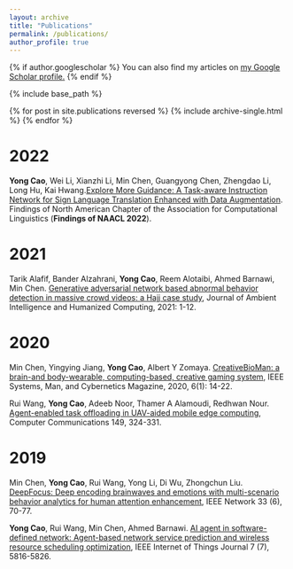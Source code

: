 ```yaml
---
layout: archive
title: "Publications"
permalink: /publications/
author_profile: true
---
```


{% if author.googlescholar %}
  You can also find my articles on <u><a href="{{author.googlescholar}}">my Google Scholar profile</a>.</u>
{% endif %}

{% include base_path %}

{% for post in site.publications reversed %}
  {% include archive-single.html %}
{% endfor %}
# 2022

**Yong Cao**, Wei Li, Xianzhi Li, Min Chen, Guangyong Chen, Zhengdao Li, Long Hu, Kai Hwang.[Explore More Guidance: A Task-aware Instruction Network for Sign Language Translation Enhanced with Data Augmentation](). Findings of North American Chapter of the Association for Computational Linguistics (**Findings of NAACL 2022**).

# 2021
Tarik Alafif, Bander Alzahrani, **Yong Cao**, Reem Alotaibi, Ahmed Barnawi, Min Chen. [Generative adversarial network based abnormal behavior detection in massive crowd videos: a Hajj case study](https://link.springer.com/article/10.1007/s12652-021-03323-5), Journal of Ambient Intelligence and Humanized Computing, 2021: 1-12.

# 2020

Min Chen, Yingying Jiang, **Yong Cao**, Albert Y Zomaya. [CreativeBioMan: a brain-and body-wearable, computing-based, creative gaming system](https://ieeexplore.ieee.org/abstract/document/8961340), IEEE Systems, Man, and Cybernetics Magazine, 2020, 6(1): 14-22.

Rui Wang, **Yong Cao**, Adeeb Noor, Thamer A Alamoudi, Redhwan Nour. [Agent-enabled task offloading in UAV-aided mobile edge computing](https://www.sciencedirect.com/science/article/abs/pii/S0140366419306292), Computer Communications 149, 324-331.

# 2019

Min Chen, **Yong Cao**, Rui Wang, Yong Li, Di Wu, Zhongchun Liu. [DeepFocus: Deep encoding brainwaves and emotions with multi-scenario behavior analytics for human attention enhancement](https://ieeexplore.ieee.org/abstract/document/8933562), IEEE Network 33 (6), 70-77.

**Yong Cao**, Rui Wang, Min Chen, Ahmed Barnawi. [AI agent in software-defined network: Agent-based network service prediction and wireless resource scheduling optimization](https://ieeexplore.ieee.org/abstract/document/8888257), IEEE Internet of Things Journal 7 (7), 5816-5826.